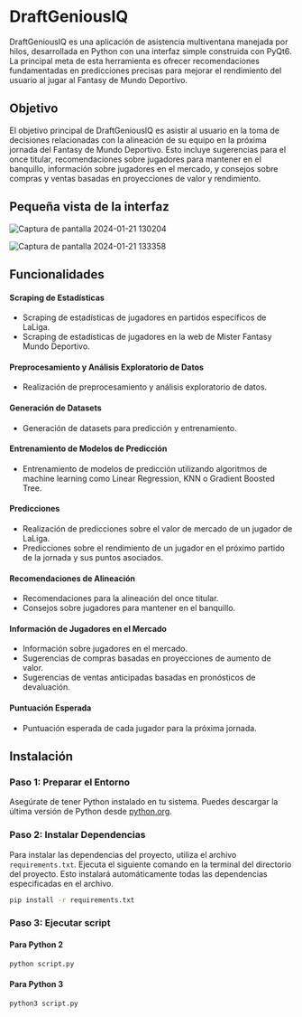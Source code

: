 # DraftGeniousIQ

DraftGeniousIQ es una aplicación de asistencia multiventana manejada por hilos, desarrollada en Python con una interfaz simple construida con PyQt6. La principal meta de esta herramienta es ofrecer recomendaciones fundamentadas en predicciones precisas para mejorar el rendimiento del usuario al jugar al Fantasy de Mundo Deportivo.

## Objetivo

El objetivo principal de DraftGeniousIQ es asistir al usuario en la toma de decisiones relacionadas con la alineación de su equipo en la próxima jornada del Fantasy de Mundo Deportivo. Esto incluye sugerencias para el once titular, recomendaciones sobre jugadores para mantener en el banquillo, información sobre jugadores en el mercado, y consejos sobre compras y ventas basadas en proyecciones de valor y rendimiento.

## Pequeña vista de la interfaz

![Captura de pantalla 2024-01-21 130204](https://github.com/guti10x/DraftGeniusIQ/assets/82153822/ea8879e0-7a34-4bfa-a32b-82a7e95ecd14)

![Captura de pantalla 2024-01-21 133358](https://github.com/guti10x/DraftGeniusIQ/assets/82153822/8d246d9d-c286-4a29-8e17-d8ca80c31f75)

## Funcionalidades

#### Scraping de Estadísticas

- Scraping de estadísticas de jugadores en partidos específicos de LaLiga.
- Scraping de estadísticas de jugadores en la web de Mister Fantasy Mundo Deportivo.

#### Preprocesamiento y Análisis Exploratorio de Datos

- Realización de preprocesamiento y análisis exploratorio de datos.

#### Generación de Datasets

- Generación de datasets para predicción y entrenamiento.

#### Entrenamiento de Modelos de Predicción

- Entrenamiento de modelos de predicción utilizando algoritmos de machine learning como Linear Regression, KNN o Gradient Boosted Tree.

#### Predicciones

- Realización de predicciones sobre el valor de mercado de un jugador de LaLiga.
- Predicciones sobre el rendimiento de un jugador en el próximo partido de la jornada y sus puntos asociados.

#### Recomendaciones de Alineación


- Recomendaciones para la alineación del once titular.
- Consejos sobre jugadores para mantener en el banquillo.

#### Información de Jugadores en el Mercado

- Información sobre jugadores en el mercado.
- Sugerencias de compras basadas en proyecciones de aumento de valor.
- Sugerencias de ventas anticipadas basadas en pronósticos de devaluación.

#### Puntuación Esperada

- Puntuación esperada de cada jugador para la próxima jornada.

## Instalación

### Paso 1: Preparar el Entorno

Asegúrate de tener Python instalado en tu sistema. Puedes descargar la última versión de Python desde [python.org](https://www.python.org).

### Paso 2: Instalar Dependencias

Para instalar las dependencias del proyecto, utiliza el archivo `requirements.txt`. Ejecuta el siguiente comando en la terminal del directorio del proyecto. Esto instalará automáticamente todas las dependencias especificadas en el archivo.

```bash
pip install -r requirements.txt
```

### Paso 3: Ejecutar script
#### Para Python 2
```bash
python script.py
```
#### Para Python 3
```bash
python3 script.py
```


